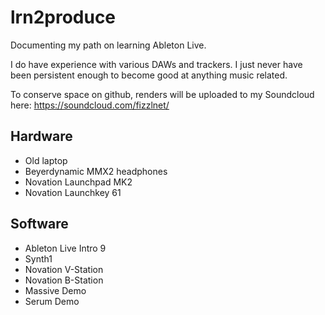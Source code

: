 # lrn2produce
Documenting my path on learning Ableton Live.

I do have experience with various DAWs and trackers. I just never have been persistent enough to 
become good at anything music related.

To conserve space on github, renders will be uploaded to my Soundcloud here:
https://soundcloud.com/fizzlnet/

## Hardware
* Old laptop
* Beyerdynamic MMX2 headphones
* Novation Launchpad MK2
* Novation Launchkey 61

## Software
* Ableton Live Intro 9
* Synth1
* Novation V-Station
* Novation B-Station
* Massive Demo
* Serum Demo
